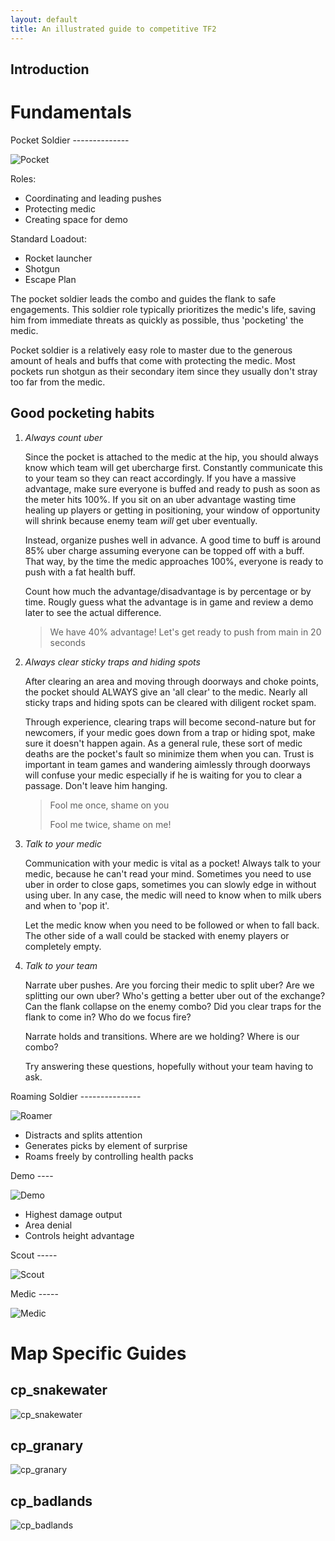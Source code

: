 ```yaml
---
layout: default
title: An illustrated guide to competitive TF2
---
```


## Introduction ##

Fundamentals
============

<div id="class-pocket"></div>
Pocket Soldier
--------------

![Pocket](img/pocket.jpg)

Roles:
* Coordinating and leading pushes
* Protecting medic
* Creating space for demo

Standard Loadout:
* Rocket launcher
* Shotgun
* Escape Plan

The pocket soldier leads the combo and guides the flank to safe engagements. This soldier
role typically prioritizes the medic's life, saving him from immediate threats as quickly 
as possible, thus 'pocketing' the medic. 

Pocket soldier is a relatively easy role to master due to the generous amount of heals and buffs
that come with protecting the medic. Most pockets run shotgun as their secondary item since they 
usually don't stray too far from the medic.

Good pocketing habits
---------------------

1.  *Always count uber*

    Since the pocket is attached to the medic at the hip, you should always know which team will
    get ubercharge first. Constantly communicate this to your team so they can react accordingly.
    If you have a massive advantage, make sure everyone is buffed and ready to push as soon as the
    meter hits 100%. If you sit on an uber advantage wasting time healing up players or getting in
    positioning, your window of opportunity will shrink because enemy team *will* get uber eventually.

    Instead, organize pushes well in advance. A good time to buff is around 85% uber charge
    assuming everyone can be topped off with a buff. That way, by the time the medic approaches 100%, 
    everyone is ready to push with a fat health buff.

    Count how much the advantage/disadvantage is by percentage or by time. Rougly guess what the advantage
    is in game and review a demo later to see the actual difference.

    > We have 40% advantage! Let's get ready to push from main in 20 seconds

2.  *Always clear sticky traps and hiding spots*
    
    After clearing an area and moving through doorways and choke points, the pocket should ALWAYS give
    an 'all clear' to the medic. Nearly all sticky traps and hiding spots can be cleared with diligent 
    rocket spam.

    Through experience, clearing traps will become second-nature but for newcomers, if your medic
    goes down from a trap or hiding spot, make sure it doesn't happen again. As a general rule,
    these sort of medic deaths are the pocket's fault so minimize them when you can. Trust is important
    in team games and wandering aimlessly through doorways will confuse your medic especially if he is
    waiting for you to clear a passage. Don't leave him hanging.

    > Fool me once, shame on you
    >
    > Fool me twice, shame on me!

3.  *Talk to your medic*

    Communication with your medic is vital as a pocket! Always talk to your medic, because he can't
    read your mind. Sometimes you need to use uber in order to close gaps, sometimes you can slowly
    edge in without using uber. In any case, the medic will need to know when to milk ubers and when 
    to 'pop it'.

    Let the medic know when you need to be followed or when to fall back. The other side of a wall 
    could be stacked with enemy players or completely empty. 
 
4. *Talk to your team*

   Narrate uber pushes. Are you forcing their medic to split uber? Are we splitting our own uber?
   Who's getting a better uber out of the exchange? Can the flank collapse on the enemy combo? Did 
   you clear traps for the flank to come in? Who do we focus fire? 

   Narrate holds and transitions. Where are we holding? Where is our combo? 

   Try answering these questions, hopefully without your team having to ask.
    


<div id="class-roamer"></div>
Roaming Soldier
---------------

![Roamer](img/roamer.jpg)

* Distracts and splits attention
* Generates picks by element of surprise
* Roams freely by controlling health packs

<div id="class-demo"></div>
Demo
----

![Demo](img/demo.jpg)

* Highest damage output
* Area denial
* Controls height advantage

<div id="class-scout"></div>
Scout
-----

![Scout](img/scout.jpg)

<div id="class-medic"></div>
Medic
-----

![Medic](img/medic.jpg)


Map Specific Guides
===================

cp_snakewater
----------
![cp_snakewater](img/snakewater.jpg)

cp_granary
-------
![cp_granary](img/granary.jpg)

cp_badlands
--------
![cp_badlands](img/blands.jpg)
